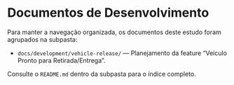 # Documentos de Desenvolvimento

Para manter a navegação organizada, os documentos deste estudo foram agrupados na subpasta:

- `docs/development/vehicle-release/` — Planejamento da feature “Veículo Pronto para Retirada/Entrega”.

Consulte o `README.md` dentro da subpasta para o índice completo.
